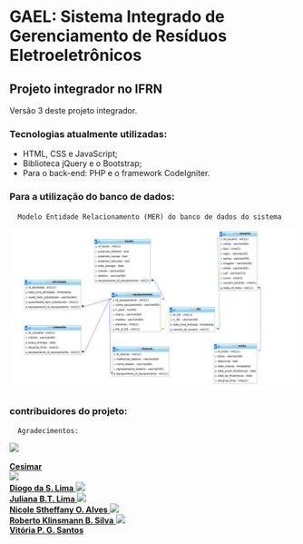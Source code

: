 # GAEL: Sistema Integrado de Gerenciamento de Resíduos Eletroeletrônicos  
## Projeto integrador no IFRN

Versão 3 deste projeto integrador.

### Tecnologias atualmente utilizadas:
   - HTML, CSS e JavaScript;
   - Biblioteca jQuery e o Bootstrap;
   - Para o back-end: PHP e o framework CodeIgniter.

### Para a utilização do banco de dados:
      Modelo Entidade Relacionamento (MER) do banco de dados do sistema 
      
![Modelo entidade relacionamento - MER ](https://github.com/GAELproject/ci-integradorv3/blob/master/database/gae_lMER-Entidade_Relacional.png)
                        
   
   
   
   
   
   
   
   
   
   
   
   
   
   
   
   
   
   
   
 ### contribuidores do projeto:
      Agradecimentos:
 <img src="https://avatars3.githubusercontent.com/u/1724680?s=460&v=4" width="100px" /></br>
 <figcaption>
 <a href="https://github.com/cesimar">
<b>Cesimar</b>
<a/>
 </figcaption>
<img src="https://avatars3.githubusercontent.com/u/45470736?s=460&v=4" width="100px" /></br>
 <a href="https://github.com/diogolimas">
<b>Diogo da S. Lima</b>
<a/>
<img src="https://avatars1.githubusercontent.com/u/49319083?s=460&v=4" width="100px" /></br>
 <a href="https://github.com/JuBeatriz">
<b>Juliana B.T. Lima</b>
<a/> 
<img src="https://avatars0.githubusercontent.com/u/50835585?s=460&v=4" width="100px" /></br>
 <a href="https://github.com/nicolestheffany">
<b>Nicole Stheffany O. Alves</b>
<a/>   
 <img src="https://avatars3.githubusercontent.com/u/49647785?s=460&v=4" /></br>
 <a href="https://github.com/RobertoKlinsmann">
<b>Roberto Klinsmann B. Silva</b>
<a/>   
  <img src="https://avatars0.githubusercontent.com/u/50835585?s=460&v=4" width="100px" /></br>
 <a href="https://github.com/vitoriap246">
<b>Vitória P. G. Santos</b>
<a/>   


